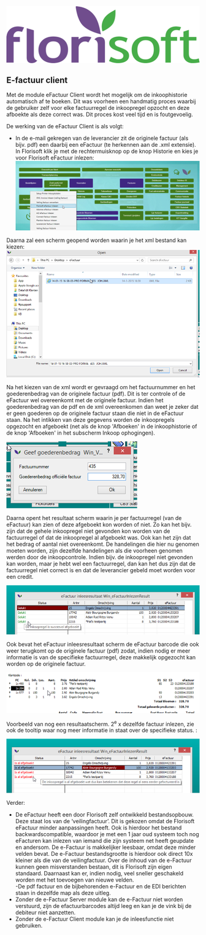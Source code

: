 <img src="../../fslogo.png"/>

## E-factuur client


Met de module eFactuur Client wordt het mogelijk om de inkoophistorie
automatisch af te boeken. 
Dit was voorheen een handmatig proces waarbij de gebruiker zelf voor elke factuurregel de inkoopregel opzocht en deze
afboekte als deze correct was. Dit proces kost veel tijd en is foutgevoelig. 

De werking van de eFactuur Client is als volgt:

- In de e-mail gekregen van de leverancier zit de originele factuur (als
bijv. pdf) een daarbij een eFactuur (te herkennen aan de .xml extensie).
In Florisoft klik je met de rechtermuisknop op de knop Historie en kies
je voor Florisoft eFactuur inlezen:  
![](.eFactuur%20Client%20en%20Server/media/image1.png)




Daarna zal een scherm geopend worden waarin je het xml bestand kan
kiezen:  
![](.eFactuur%20Client%20en%20Server/media/image2.png)

Na het kiezen van de xml wordt er gevraagd om het factuurnummer en het
goederenbedrag van de originele factuur (pdf). Dit is ter controle of
de eFactuur wel overeenkomt met de originele factuur. Indien het
goederenbedrag van de pdf en de xml overeenkomen dan weet je zeker dat
er geen goederen op de originele factuur staan die niet in de eFactuur
staan. Na het intikken van deze gegevens worden de inkoopregels
opgezocht en afgeboekt (net als de knop 'Afboeken' in de inkoophistorie of
de knop 'Afboeken' in het subscherm Inkoop ophogingen).

![](.eFactuur%20Client%20en%20Server/media/image3.png)

Daarna opent het resultaat scherm waarin je per factuurregel (van de
eFactuur) kan zien of deze afgeboekt kon worden of niet. Zo kan het
bijv. zijn dat de gehele inkoopregel niet gevonden kon worden van de
factuurregel of dat de inkoopregel al afgeboekt was. Ook kan het zijn dat het bedrag
of aantal niet overeenkomt. De handelingen die hier nu genomen moeten
worden, zijn dezelfde handelingen als die voorheen genomen werden door de
inkoopcontrole. Indien bijv. de inkoopregel niet gevonden kan worden,
maar je hebt wel een factuurregel, dan kan het dus zijn dat de
factuurregel niet correct is en dat de leverancier gebeld moet worden
voor een credit.

![](.eFactuur%20Client%20en%20Server/media/image4.png)

Ook bevat het eFactuur inleesresultaat scherm de eFactuur barcode die
ook weer terugkomt op de originele factuur (pdf) zodat, indien nodig er
meer informatie is van de specifieke factuurregel, deze makkelijk
opgezocht kan worden op de originele factuur.

![](.eFactuur%20Client%20en%20Server/media/image5.png)

Voorbeeld van nog een resultaatscherm. 2<sup>e</sup> x dezelfde factuur
inlezen, zie ook de tooltip waar nog meer informatie in staat over de
specifieke status. :

![](.eFactuur%20Client%20en%20Server/media/image6.png)

Verder:  
- De eFactuur heeft een door Florisoft zelf ontwikkeld bestandsopbouw.
Deze staat los van de ‘veilingfactuur’. Dit is gekozen omdat de
Florisoft eFactuur minder aanpassingen heeft. Ook is
hierdoor het bestand backwardscompatible, waardoor je met een 1 jaar
oud systeem toch nog eFacturen kan inlezen van iemand die zijn systeem
net heeft geupdate en andersom. De e-Factuur is makkelijker leesbaar,
omdat deze minder velden bevat. De e-Factuur bestandsgrootte is hierdoor
ook direct 10x kleiner als die van de veilingfactuur. Over de inhoud
van de e-Factuur kunnen geen misverstanden bestaan, dit is Florisoft
zijn eigen standaard. Daarnaast kan er, indien nodig, veel sneller
geschakeld worden met het toevoegen van nieuwe velden.  
-De pdf factuur en de bijbehorenden e-Factuur en de EDI berichten staan
in dezelfde map als deze uitleg.  
- Zonder de e-Factuur Server module kan de e-Factuur niet worden verstuurd,
zijn de efactuurbarcodes altijd leeg en kan je de vink bij de debiteur
niet aanzetten.  
- Zonder de e-Factuur Client module kan je de inleesfunctie niet gebruiken.

